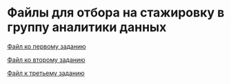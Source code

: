 # Файлы для отбора на стажировку в группу аналитики данных
  [Файл ко первому заданию](https://github.com/evgenya2000/BIOCAD2022/blob/master/%D0%9B%D1%83%D0%BA%D1%8C%D1%8F%D0%BD%D0%BE%D0%B2%D0%B0%20%D0%95%D0%B2%D0%B3%D0%B5%D0%BD%D0%B8%D1%8F%20%D0%A1%D0%B5%D1%80%D0%B3%D0%B5%D0%B5%D0%B2%D0%BD%D0%B0.doc)

  [Файл ко второму заданию](https://github.com/evgenya2000/BIOCAD2022/blob/master/%D0%9B%D1%83%D0%BA%D1%8C%D1%8F%D0%BD%D0%BE%D0%B2%D0%B0%20%D0%95%D0%B2%D0%B3%D0%B5%D0%BD%D0%B8%D1%8F%20%D0%A1%D0%B5%D1%80%D0%B3%D0%B5%D0%B5%D0%B2%D0%BD%D0%B0.pbix)

  [Файл к третьему заданию](https://github.com/evgenya2000/BIOCAD2022/blob/master/%D0%9B%D1%83%D0%BA%D1%8C%D1%8F%D0%BD%D0%BE%D0%B2%D0%B0%20%D0%95%D0%B2%D0%B3%D0%B5%D0%BD%D0%B8%D1%8F%20%D0%A1%D0%B5%D1%80%D0%B3%D0%B5%D0%B5%D0%B2%D0%BD%D0%B0.ipynb)
